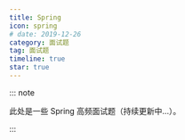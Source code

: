 ```yaml
---
title: Spring
icon: spring
# date: 2019-12-26
category: 面试题
tag: 面试题
timeline: true
star: true
---
```


::: note

此处是一些 Spring 高频面试题（持续更新中...）。

:::

<!-- more -->
